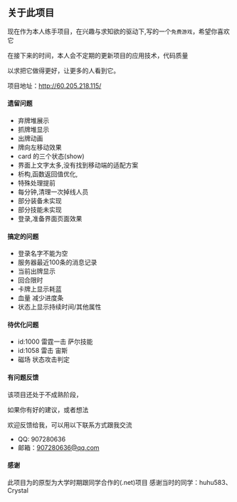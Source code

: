 ## 关于此项目
现在作为本人练手项目，在兴趣与求知欲的驱动下,写的一个`免费游戏`，希望你喜欢它

在接下来的时间，本人会不定期的更新项目的应用技术，代码质量

以求把它做得更好，让更多的人看到它。

项目地址：http://60.205.218.115/
#### 遗留问题
* 弃牌堆展示
* 抓牌堆显示
* 出牌动画
* 牌向左移动效果
* card 的三个状态(show)
* 界面上文字太多,没有找到移动端的适配方案
* 析构,函数返回值优化,
* 特殊处理提前
* 每分钟,清理一次掉线人员
* 部分装备未实现
* 部分技能未实现
* 登录,准备界面页面效果
#### 搞定的问题
* 登录名字不能为空
* 服务器最近100条的消息记录
* 当前出牌显示
* 回合限时
* 卡牌上显示耗蓝
* 血量 减少进度条
* 状态上显示持续时间/其他属性
#### 待优化问题
* id:1000  雷霆一击 萨尔技能
*  id:1058  雷击    宙斯
* 磁场 状态攻击判定
#### 有问题反馈
该项目还处于不成熟阶段，

如果你有好的建议，或者想法

欢迎反馈给我，可以用以下联系方式跟我交流
* QQ: 907280636
* 邮箱：907280636@qq.com
#### 感谢
此项目为的原型为大学时期跟同学合作的(.net)项目
感谢当时的同学：huhu583、Crystal
